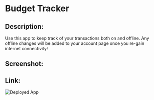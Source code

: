 # Budget Tracker 

## Description:
Use this app to keep track of your transactions both on and offline. Any offline changes will be added to your account page once you re-gain internet connectivity!

## Screenshot:

## Link:
![Deployed App](https://user-images.githubusercontent.com/65084173/95031455-bb6a9300-067b-11eb-9310-6a59c5f4b7b7.png)
